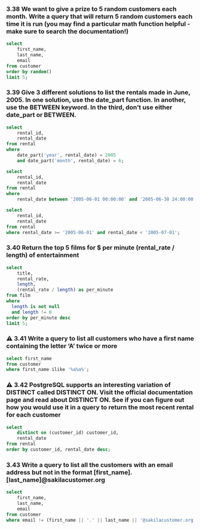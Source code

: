 ### 3.38 We want to give a prize to 5 random customers each month. Write a query that will return 5 random customers each time it is run (you may find a particular math function helpful - make sure to search the documentation!)
```sql
select
	first_name,
	last_name,
	email
from customer
order by random()
limit 5;
```

### 3.39 Give 3 different solutions to list the rentals made in June, 2005. In one solution, use the date_part function. In another, use the BETWEEN keyword. In the third, don’t use either date_part or BETWEEN.
```sql
select
	rental_id,
	rental_date
from rental
where
	date_part('year', rental_date) = 2005
	and date_part('month', rental_date) = 6;
```

```sql
select
	rental_id,
	rental_date
from rental
where
	rental_date between '2005-06-01 00:00:00' and '2005-06-30 24:00:00'
```

```sql
select
	rental_id,
	rental_date
from rental
where rental_date >= '2005-06-01' and rental_date < '2005-07-01';
```

### 3.40 Return the top 5 films for $ per minute (rental_rate / length) of entertainment
```sql
select
	title,
	rental_rate,
	length,
	(rental_rate / length) as per_minute
from film
where
  length is not null
  and length != 0
order by per_minute desc
limit 5;
```

### ⚠️ 3.41 Write a query to list all customers who have a first name containing the letter ‘A’ twice or more
```sql
select first_name
from customer
where first_name ilike '%a%a%';
```

### ⚠️ 3.42 PostgreSQL supports an interesting variation of DISTINCT called DISTINCT ON. Visit the official documentation page and read about DISTINCT ON. See if you can figure out how you would use it in a query to return the most recent rental for each customer
```sql
select 
	distinct on (customer_id) customer_id,
	rental_date
from rental
order by customer_id, rental_date desc;
```

### 3.43 Write a query to list all the customers with an email address but not in the format [first_name].[last_name]@sakilacustomer.org
```sql
select
	first_name,
	last_name,
	email
from customer
where email != (first_name || '.' || last_name || '@sakilacustomer.org');
```
